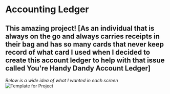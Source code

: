 # Accounting Ledger
## This amazing project! [As an individual that is always on the go and always carries receipts in their bag and has so many cards that never keep record of what card I used when I decided to create this account ledger to help with that issue called You're Handy Dandy Account Ledger]
*Below is a wide idea of what I wanted in each screen*
![Template for Project](https://github.com/Areyes444/AccountingLedger/assets/166452594/fe565b82-9b5f-42ed-a15a-0a6085e3cdd4)
